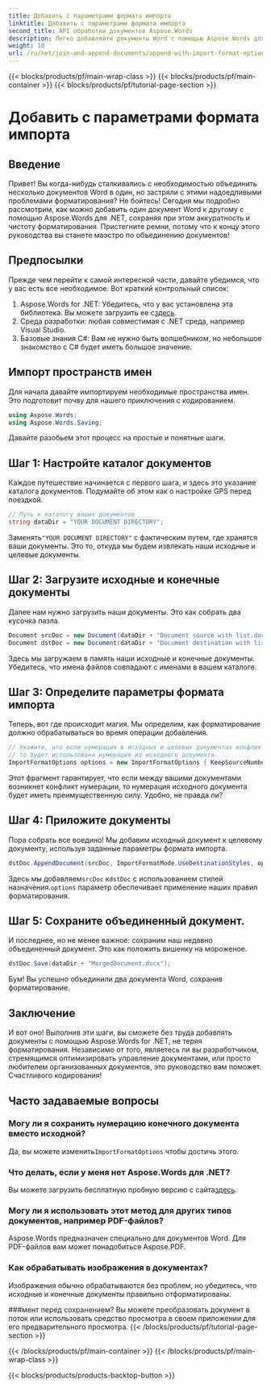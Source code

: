 ```yaml
---
title: Добавить с параметрами формата импорта
linktitle: Добавить с параметрами формата импорта
second_title: API обработки документов Aspose.Words
description: Легко добавляйте документы Word с помощью Aspose.Words для .NET, сохраняя форматирование с помощью подробных пошаговых инструкций.
weight: 10
url: /ru/net/join-and-append-documents/append-with-import-format-options/
---
```


{{< blocks/products/pf/main-wrap-class >}}
{{< blocks/products/pf/main-container >}}
{{< blocks/products/pf/tutorial-page-section >}}

# Добавить с параметрами формата импорта

## Введение

Привет! Вы когда-нибудь сталкивались с необходимостью объединить несколько документов Word в один, но застряли с этими надоедливыми проблемами форматирования? Не бойтесь! Сегодня мы подробно рассмотрим, как можно добавить один документ Word к другому с помощью Aspose.Words для .NET, сохраняя при этом аккуратность и чистоту форматирования. Пристегните ремни, потому что к концу этого руководства вы станете маэстро по объединению документов!

## Предпосылки

Прежде чем перейти к самой интересной части, давайте убедимся, что у вас есть все необходимое. Вот краткий контрольный список:

1.  Aspose.Words for .NET: Убедитесь, что у вас установлена эта библиотека. Вы можете загрузить ее с[здесь](https://releases.aspose.com/words/net/).
2. Среда разработки: любая совместимая с .NET среда, например Visual Studio.
3. Базовые знания C#: Вам не нужно быть волшебником, но небольшое знакомство с C# будет иметь большое значение.

## Импорт пространств имен

Для начала давайте импортируем необходимые пространства имен. Это подготовит почву для нашего приключения с кодированием.

```csharp
using Aspose.Words;
using Aspose.Words.Saving;
```

Давайте разобьем этот процесс на простые и понятные шаги.

## Шаг 1: Настройте каталог документов

Каждое путешествие начинается с первого шага, и здесь это указание каталога документов. Подумайте об этом как о настройке GPS перед поездкой.

```csharp
// Путь к каталогу ваших документов
string dataDir = "YOUR DOCUMENT DIRECTORY";
```

 Заменять`"YOUR DOCUMENT DIRECTORY"` с фактическим путем, где хранятся ваши документы. Это то, откуда мы будем извлекать наши исходные и целевые документы.

## Шаг 2: Загрузите исходные и конечные документы

Далее нам нужно загрузить наши документы. Это как собрать два кусочка пазла.

```csharp
Document srcDoc = new Document(dataDir + "Document source with list.docx");
Document dstDoc = new Document(dataDir + "Document destination with list.docx");
```

Здесь мы загружаем в память наши исходные и конечные документы. Убедитесь, что имена файлов совпадают с именами в вашем каталоге.

## Шаг 3: Определите параметры формата импорта

Теперь, вот где происходит магия. Мы определим, как форматирование должно обрабатываться во время операции добавления.

```csharp
// Укажите, что если нумерация в исходных и целевых документах конфликтует,
// то будет использована нумерация из исходного документа.
ImportFormatOptions options = new ImportFormatOptions { KeepSourceNumbering = true };
```

Этот фрагмент гарантирует, что если между вашими документами возникнет конфликт нумерации, то нумерация исходного документа будет иметь преимущественную силу. Удобно, не правда ли?

## Шаг 4: Приложите документы

Пора собрать все воедино! Мы добавим исходный документ к целевому документу, используя заданные параметры формата импорта.

```csharp
dstDoc.AppendDocument(srcDoc, ImportFormatMode.UseDestinationStyles, options);
```

 Здесь мы добавляем`srcDoc` к`dstDoc` с использованием стилей назначения.`options` параметр обеспечивает применение наших правил форматирования.

## Шаг 5: Сохраните объединенный документ.

И последнее, но не менее важное: сохраним наш недавно объединенный документ. Это как положить вишенку на мороженое.

```csharp
dstDoc.Save(dataDir + "MergedDocument.docx");
```

Бум! Вы успешно объединили два документа Word, сохранив форматирование. 

## Заключение

И вот оно! Выполнив эти шаги, вы сможете без труда добавлять документы с помощью Aspose.Words for .NET, не теряя форматирования. Независимо от того, являетесь ли вы разработчиком, стремящимся оптимизировать управление документами, или просто любителем организованных документов, это руководство вам поможет. Счастливого кодирования!

## Часто задаваемые вопросы

### Могу ли я сохранить нумерацию конечного документа вместо исходной?
 Да, вы можете изменить`ImportFormatOptions` чтобы достичь этого.

### Что делать, если у меня нет Aspose.Words для .NET?
 Вы можете загрузить бесплатную пробную версию с сайта[здесь](https://releases.aspose.com/).

### Могу ли я использовать этот метод для других типов документов, например PDF-файлов?
Aspose.Words предназначен специально для документов Word. Для PDF-файлов вам может понадобиться Aspose.PDF.

### Как обрабатывать изображения в документах?
Изображения обычно обрабатываются без проблем, но убедитесь, что исходные и конечные документы правильно отформатированы.

###мент перед сохранением?
Вы можете преобразовать документ в поток или использовать средство просмотра в своем приложении для его предварительного просмотра.
{{< /blocks/products/pf/tutorial-page-section >}}

{{< /blocks/products/pf/main-container >}}
{{< /blocks/products/pf/main-wrap-class >}}

{{< blocks/products/products-backtop-button >}}
